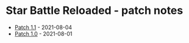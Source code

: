 # Star Battle Reloaded - patch notes

* [Patch 1.1](1.1.md) - 2021-08-04
* [Patch 1.0](1.0.md) - 2021-08-01
